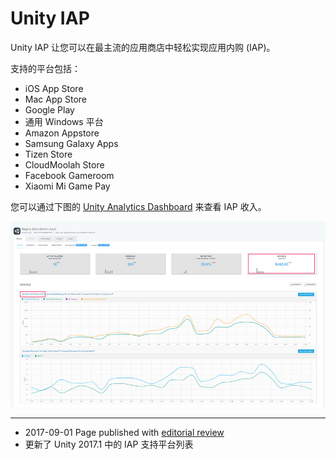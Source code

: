 ﻿Unity IAP
===============

Unity IAP 让您可以在最主流的应用商店中轻松实现应用内购 (IAP)。

支持的平台包括：

* iOS App Store
* Mac App Store
* Google Play
* 通用 Windows 平台
* Amazon Appstore
* Samsung Galaxy Apps
* Tizen Store
* CloudMoolah Store
* Facebook Gameroom
* Xiaomi Mi Game Pay

您可以通过下图的 [Unity Analytics Dashboard](http://analytics.unity3d.com) 来查看 IAP 收入。


![Unity Analytics Dashboard](../uploads/Main/UnityIAP.jpg)

---

* <span class="page-edit">2017-09-01  Page published with [editorial review](DocumentationEditorialReview.html)
</span><br/>
* <span class="page-history">更新了 Unity 2017.1 中的 IAP 支持平台列表</span>
